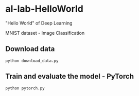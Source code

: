 # al-lab-HelloWorld
"Hello World" of Deep Learning

MNIST dataset - Image Classification

## Download data

```
python download_data.py
```

## Train and evaluate the model - PyTorch

```
python pytorch.py
```
